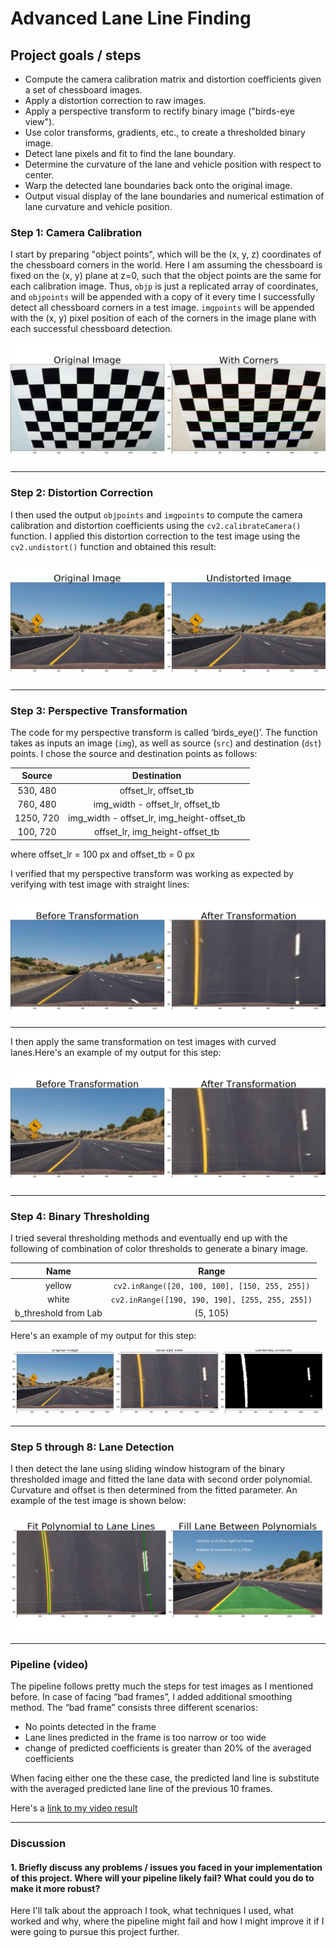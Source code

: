 # Advanced Lane Line Finding

## Project goals / steps 

* Compute the camera calibration matrix and distortion coefficients given a set of chessboard images.
* Apply a distortion correction to raw images.
* Apply a perspective transform to rectify binary image ("birds-eye view").
* Use color transforms, gradients, etc., to create a thresholded binary image.
* Detect lane pixels and fit to find the lane boundary.
* Determine the curvature of the lane and vehicle position with respect to center.
* Warp the detected lane boundaries back onto the original image.
* Output visual display of the lane boundaries and numerical estimation of lane curvature and vehicle position.


### Step 1: Camera Calibration

I start by preparing "object points", which will be the (x, y, z) coordinates of the chessboard corners in the world. Here I am assuming the chessboard is fixed on the (x, y) plane at z=0, such that the object points are the same for each calibration image.  Thus, `objp` is just a replicated array of coordinates, and `objpoints` will be appended with a copy of it every time I successfully detect all chessboard corners in a test image.  `imgpoints` will be appended with the (x, y) pixel position of each of the corners in the image plane with each successful chessboard detection.  

<img src="output_images/calibration.jpg"/>

---

### Step 2: Distortion Correction

I then used the output `objpoints` and `imgpoints` to compute the camera calibration and distortion coefficients using the `cv2.calibrateCamera()` function.  I applied this distortion correction to the test image using the `cv2.undistort()` function and obtained this result: 

<img src="output_images/distortion_correction.jpg"/> 

---

### Step 3: Perspective Transformation

The code for my perspective transform is called ‘birds_eye()’.  The function takes as inputs an image (`img`), as well as source (`src`) and destination (`dst`) points.  I chose the source and destination points as follows:


| Source         |  Destination                                  | 
|:----:|:------:| 
| 530,  480      | offset_lr, offset_tb                          | 
| 760,  480      | img_width - offset_lr, offset_tb              |
| 1250, 720      | img_width - offset_lr, img_height-offset_tb   |
| 100,  720      | offset_lr, img_height-offset_tb               |

where offset_lr = 100 px and offset_tb = 0 px 

I verified that my perspective transform was working as expected by verifying with test image with straight lines: 

<img src="output_images/birdseye_straight.jpg"/>

---

I then apply the same transformation on test images with curved lanes.Here's an example of my output for this step:

<img src="output_images/birdseye.jpg"/>

---

### Step 4: Binary Thresholding

I tried several thresholding methods and eventually end up with the following of combination of color thresholds to generate a binary image.  

| Name         |  Range                                  | 
|:----:|:------:| 
| yellow      | `cv2.inRange([20, 100, 100], [150, 255, 255])`                   | 
| white     | `cv2.inRange([190, 190, 190], [255, 255, 255])`              |
| b_threshold from Lab      | (5, 105)  |

Here's an example of my output for this step:

<img src="output_images/binary_image.jpg"/>

---

### Step 5 through 8: Lane Detection
I then detect the lane using sliding window histogram of the binary thresholded image and fitted the lane data with second order polynomial. Curvature and offset is then determined from the fitted parameter. An example of the test image is shown below:

<img src="output_images/lane_detection.jpg"/>

---

### Pipeline (video)
The pipeline follows pretty much the steps for test images as I mentioned before. In case of facing “bad frames”, I added additional smoothing method. The “bad frame” consists three different scenarios:

* No points detected in the frame
* Lane lines predicted in the frame is too narrow or too wide
* change of predicted coefficients is greater than 20% of the averaged coefficients

When facing either one the these case, the predicted land line is substitute with the averaged predicted lane line of the previous 10 frames.

Here's a [link to my video result](.test_videos_output/project_video.mp4)

---

### Discussion

#### 1. Briefly discuss any problems / issues you faced in your implementation of this project.  Where will your pipeline likely fail?  What could you do to make it more robust?

Here I'll talk about the approach I took, what techniques I used, what worked and why, where the pipeline might fail and how I might improve it if I were going to pursue this project further.  
